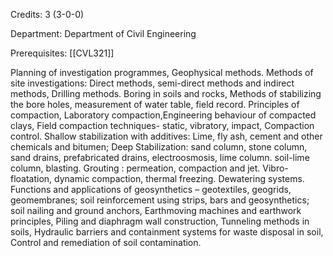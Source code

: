 Credits: 3 (3-0-0)

Department: Department of Civil Engineering

Prerequisites: [[CVL321]]

Planning of investigation programmes, Geophysical methods. Methods of site investigations: Direct methods, semi-direct methods and indirect methods, Drilling methods. Boring in soils and rocks, Methods of stabilizing the bore holes, measurement of water table, field record. Principles of compaction, Laboratory compaction,Engineering behaviour of compacted clays, Field compaction techniques- static, vibratory, impact, Compaction control. Shallow stabilization with additives: Lime, fly ash, cement and other chemicals and bitumen; Deep Stabilization: sand column, stone column, sand drains, prefabricated drains, electroosmosis, lime column. soil-lime column, blasting. Grouting : permeation, compaction and jet. Vibro-floatation, dynamic compaction, thermal freezing. Dewatering systems. Functions and applications of geosynthetics – geotextiles, geogrids, geomembranes; soil reinforcement using strips, bars and geosynthetics; soil nailing and ground anchors, Earthmoving machines and earthwork principles, Piling and diaphragm wall construction, Tunneling methods in soils, Hydraulic barriers and containment systems for waste disposal in soil, Control and remediation of soil contamination.